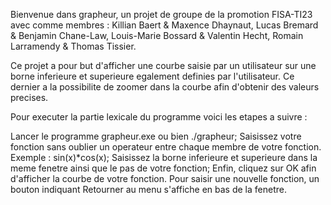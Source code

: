 Bienvenue dans grapheur, un projet de groupe de la promotion FISA-TI23 avec comme membres : Killian Baert & Maxence Dhaynaut, Lucas Bremard & Benjamin Chane-Law, Louis-Marie Bossard & Valentin Hecht, Romain Larramendy & Thomas Tissier.

Ce projet a pour but d'afficher une courbe saisie par un utilisateur sur une borne inferieure et superieure egalement definies par l'utilisateur. Ce dernier a la possibilite de zoomer dans la courbe afin d'obtenir des valeurs precises.

Pour executer la partie lexicale du programme voici les etapes a suivre :

Lancer le programme grapheur.exe ou bien ./grapheur;
Saisissez votre fonction sans oublier un operateur entre chaque membre de votre fonction. Exemple : sin(x)*cos(x);
Saisissez la borne inferieure et superieure dans la meme fenetre ainsi que le pas de votre fonction;
Enfin, cliquez sur OK afin d'afficher la courbe de votre fonction.
Pour saisir une nouvelle fonction, un bouton indiquant Retourner au menu s'affiche en bas de la fenetre.